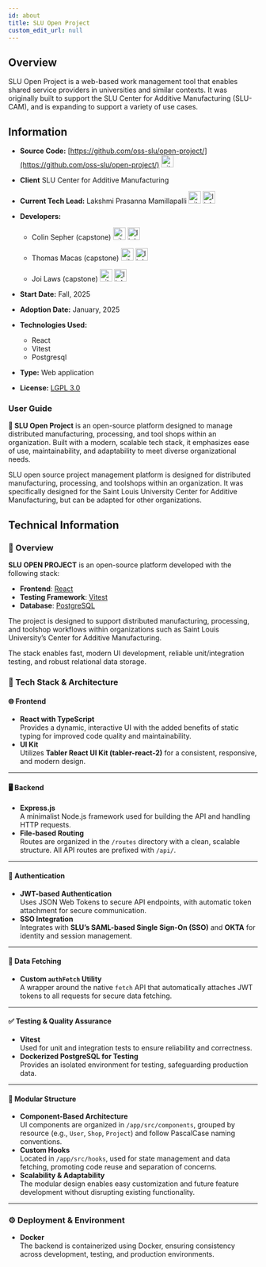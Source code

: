 ```yaml
---
id: about
title: SLU Open Project
custom_edit_url: null
---
```


## Overview

SLU Open Project is a web-based work management tool that enables shared service providers in universities and similar contexts. It was originally built to support the SLU Center for Additive Manufacturing (SLU-CAM), and is expanding to support a variety of use cases.

## Information

- **Source Code:** [https://github.com/oss-slu/open-project/](https://github.com/oss-slu/open-project/) [<img src="/img/git-alt.svg" alt="git" width="25" height="25" />](https://github.com/oss-slu/open-project/)
- **Client** SLU Center for Additive Manufacturing
- **Current Tech Lead:** Lakshmi Prasanna Mamillapalli [<img src="/img/github.svg" alt="github" width="25" height="25" />](https://github.com/lmamillapalli786) [<img src="/img/linkedin.svg" alt="linkedin" width="25" height="25" />](https://www.linkedin.com/in/lakshmiprasana784/)
- **Developers:**

  - Colin Sepher (capstone) [<img src="/img/github.svg" alt="github" width="25" height="25" />](https://github.com/colinseper) [<img src="/img/linkedin.svg" alt="linkedin" width="25" height="25" />](https://www.linkedin.com/in/colin-seper/)

  - Thomas Macas (capstone) [<img src="/img/github.svg" alt="github" width="25" height="25" />](https://github.com/ThomasMacas) [<img src="/img/linkedin.svg" alt="linkedin" width="25" height="25" />](https://www.linkedin.com/in/thomas-macas-3730a7251/)

  - Joi Laws (capstone) [<img src="/img/github.svg" alt="github" width="25" height="25" />](https://github.com/lawsj) [<img src="/img/linkedin.svg" alt="linkedin" width="25" height="25" />](https://www.linkedin.com/in/joijanaelaws/)

- **Start Date:** Fall, 2025
- **Adoption Date:** January, 2025
- **Technologies Used:**
  - React
  - Vitest
  - Postgresql
- **Type:** Web application
- **License:** [LGPL 3.0](https://opensource.org/license/lgpl-3-0)

### User Guide

**🚀 SLU Open Project** is an open-source platform designed to manage distributed manufacturing, processing, and tool shops within an organization. Built with a modern, scalable tech stack, it emphasizes ease of use, maintainability, and adaptability to meet diverse organizational needs.

SLU open source project management platform is designed for distributed manufacturing, processing, and toolshops within an organization. It was specifically designed for the Saint Louis University Center for Additive Manufacturing, but can be adapted for other organizations.

## Technical Information

### 📘 Overview

**SLU OPEN PROJECT** is an open-source platform developed with the following stack:

- **Frontend**: [React](https://reactjs.org/)
- **Testing Framework**: [Vitest](https://vitest.dev/)
- **Database**: [PostgreSQL](https://www.postgresql.org/)

The project is designed to support distributed manufacturing, processing, and toolshop workflows within organizations such as Saint Louis University’s Center for Additive Manufacturing.

The stack enables fast, modern UI development, reliable unit/integration testing, and robust relational data storage.

### 🧱 Tech Stack & Architecture

#### 🌐 Frontend

- **React with TypeScript**  
  Provides a dynamic, interactive UI with the added benefits of static typing for improved code quality and maintainability.
- **UI Kit**  
  Utilizes **Tabler React UI Kit (tabler-react-2)** for a consistent, responsive, and modern design.

---

#### 🖥 Backend

- **Express.js**  
  A minimalist Node.js framework used for building the API and handling HTTP requests.
- **File-based Routing**  
  Routes are organized in the `/routes` directory with a clean, scalable structure. All API routes are prefixed with `/api/`.

---

#### 🔐 Authentication

- **JWT-based Authentication**  
  Uses JSON Web Tokens to secure API endpoints, with automatic token attachment for secure communication.
- **SSO Integration**  
  Integrates with **SLU’s SAML-based Single Sign-On (SSO)** and **OKTA** for identity and session management.

---

#### 🔄 Data Fetching

- **Custom `authFetch` Utility**  
  A wrapper around the native `fetch` API that automatically attaches JWT tokens to all requests for secure data fetching.

---

#### ✅ Testing & Quality Assurance

- **Vitest**  
  Used for unit and integration tests to ensure reliability and correctness.
- **Dockerized PostgreSQL for Testing**  
  Provides an isolated environment for testing, safeguarding production data.

---

#### 🧩 Modular Structure

- **Component-Based Architecture**  
  UI components are organized in `/app/src/components`, grouped by resource (e.g., `User`, `Shop`, `Project`) and follow PascalCase naming conventions.
- **Custom Hooks**  
  Located in `/app/src/hooks`, used for state management and data fetching, promoting code reuse and separation of concerns.
- **Scalability & Adaptability**  
  The modular design enables easy customization and future feature development without disrupting existing functionality.

---

### ⚙️ Deployment & Environment

- **Docker**  
  The backend is containerized using Docker, ensuring consistency across development, testing, and production environments.
